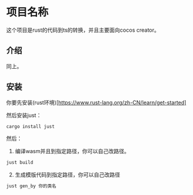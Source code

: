 # 项目名称

这个项目是rust的代码到ts的转换，并且主要面向cocos creator。

## 介绍

同上。

## 安装

你要先安装(rust环境)[https://www.rust-lang.org/zh-CN/learn/get-started]

然后安装just：
```bash
cargo install just
```

然后：
1. 编译wasm并且到指定路径，你可以自己改路径。
```bash
just build
```

2. 生成模版代码到指定路径，你可以自己改路径
```bash
just gen_by 你的类名
```
